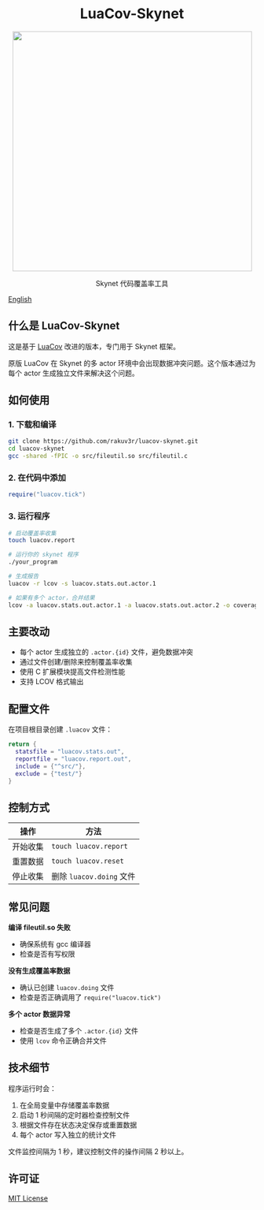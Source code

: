 <div align="center">
    <h1>LuaCov-Skynet</h1>
    <img src="logo/luacov-skynet.png" width="487" alt=""/>
    <p>Skynet 代码覆盖率工具</p>
</div>

[English](../README.md)

## 什么是 LuaCov-Skynet

这是基于 [LuaCov](https://github.com/lunarmodules/luacov) 改进的版本，专门用于 Skynet 框架。

原版 LuaCov 在 Skynet 的多 actor 环境中会出现数据冲突问题。这个版本通过为每个 actor 生成独立文件来解决这个问题。

## 如何使用

### 1. 下载和编译

```bash
git clone https://github.com/rakuv3r/luacov-skynet.git
cd luacov-skynet
gcc -shared -fPIC -o src/fileutil.so src/fileutil.c
```

### 2. 在代码中添加

```lua
require("luacov.tick")
```

### 3. 运行程序

```bash
# 启动覆盖率收集
touch luacov.report

# 运行你的 skynet 程序
./your_program

# 生成报告
luacov -r lcov -s luacov.stats.out.actor.1

# 如果有多个 actor，合并结果
lcov -a luacov.stats.out.actor.1 -a luacov.stats.out.actor.2 -o coverage.lcov
```

## 主要改动

- 每个 actor 生成独立的 `.actor.{id}` 文件，避免数据冲突
- 通过文件创建/删除来控制覆盖率收集
- 使用 C 扩展模块提高文件检测性能
- 支持 LCOV 格式输出

## 配置文件

在项目根目录创建 `.luacov` 文件：

```lua
return {
  statsfile = "luacov.stats.out",
  reportfile = "luacov.report.out",
  include = {"^src/"},
  exclude = {"test/"}
}
```

## 控制方式

| 操作 | 方法 |
|------|------|
| 开始收集 | `touch luacov.report` |
| 重置数据 | `touch luacov.reset` |
| 停止收集 | 删除 `luacov.doing` 文件 |

## 常见问题

**编译 fileutil.so 失败**
- 确保系统有 gcc 编译器
- 检查是否有写权限

**没有生成覆盖率数据**
- 确认已创建 `luacov.doing` 文件
- 检查是否正确调用了 `require("luacov.tick")`

**多个 actor 数据异常**
- 检查是否生成了多个 `.actor.{id}` 文件
- 使用 `lcov` 命令正确合并文件

## 技术细节

程序运行时会：
1. 在全局变量中存储覆盖率数据
2. 启动 1 秒间隔的定时器检查控制文件
3. 根据文件存在状态决定保存或重置数据
4. 每个 actor 写入独立的统计文件

文件监控间隔为 1 秒，建议控制文件的操作间隔 2 秒以上。

## 许可证

[MIT License](../LICENSE)
